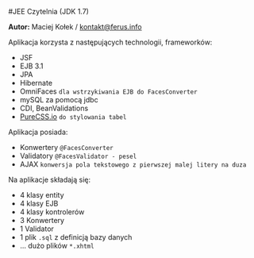 #JEE Czytelnia (JDK 1.7)

**Autor:** Maciej Kołek / kontakt@ferus.info

Aplikacja korzysta z następujących technologii, frameworków:

* JSF
* EJB 3.1
* JPA
* Hibernate
* OmniFaces `dla wstrzykiwania EJB do FacesConverter`
* mySQL za pomocą jdbc
* CDI, BeanValidations
* [PureCSS.io](http://purecss.io) `do stylowania tabel`

Aplikacja posiada:

* Konwertery `@FacesConverter`
* Validatory `@FacesValidator - pesel`
* AJAX `konwersja pola tekstowego z pierwszej malej litery na duza`

Na aplikacje składają się:

* 4 klasy entity
* 4 klasy EJB
* 4 klasy kontrolerów
* 3 Konwertery
* 1 Validator
* 1 plik `.sql` z definicją bazy danych
* ... dużo plików `*.xhtml`
